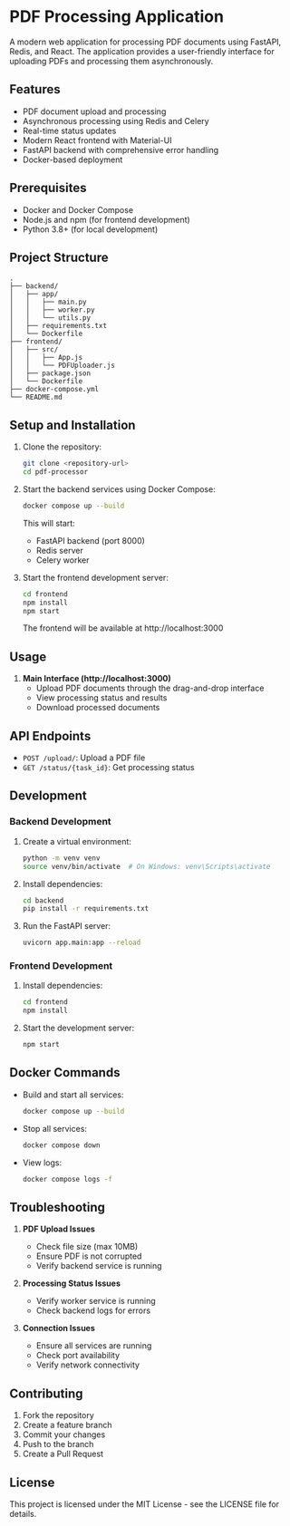 # PDF Processing Application

A modern web application for processing PDF documents using FastAPI, Redis, and React. The application provides a user-friendly interface for uploading PDFs and processing them asynchronously.

## Features

- PDF document upload and processing
- Asynchronous processing using Redis and Celery
- Real-time status updates
- Modern React frontend with Material-UI
- FastAPI backend with comprehensive error handling
- Docker-based deployment

## Prerequisites

- Docker and Docker Compose
- Node.js and npm (for frontend development)
- Python 3.8+ (for local development)

## Project Structure

```
.
├── backend/
│   ├── app/
│   │   ├── main.py
│   │   ├── worker.py
│   │   └── utils.py
│   ├── requirements.txt
│   └── Dockerfile
├── frontend/
│   ├── src/
│   │   ├── App.js
│   │   └── PDFUploader.js
│   ├── package.json
│   └── Dockerfile
├── docker-compose.yml
└── README.md
```

## Setup and Installation

1. Clone the repository:
   ```bash
   git clone <repository-url>
   cd pdf-processor
   ```

2. Start the backend services using Docker Compose:
   ```bash
   docker compose up --build
   ```
   This will start:
   - FastAPI backend (port 8000)
   - Redis server
   - Celery worker

3. Start the frontend development server:
   ```bash
   cd frontend
   npm install
   npm start
   ```
   The frontend will be available at http://localhost:3000

## Usage

1. **Main Interface (http://localhost:3000)**
   - Upload PDF documents through the drag-and-drop interface
   - View processing status and results
   - Download processed documents

## API Endpoints

- `POST /upload/`: Upload a PDF file
- `GET /status/{task_id}`: Get processing status

## Development

### Backend Development

1. Create a virtual environment:
   ```bash
   python -m venv venv
   source venv/bin/activate  # On Windows: venv\Scripts\activate
   ```

2. Install dependencies:
   ```bash
   cd backend
   pip install -r requirements.txt
   ```

3. Run the FastAPI server:
   ```bash
   uvicorn app.main:app --reload
   ```

### Frontend Development

1. Install dependencies:
   ```bash
   cd frontend
   npm install
   ```

2. Start the development server:
   ```bash
   npm start
   ```

## Docker Commands

- Build and start all services:
  ```bash
  docker compose up --build
  ```

- Stop all services:
  ```bash
  docker compose down
  ```

- View logs:
  ```bash
  docker compose logs -f
  ```

## Troubleshooting

1. **PDF Upload Issues**
   - Check file size (max 10MB)
   - Ensure PDF is not corrupted
   - Verify backend service is running

2. **Processing Status Issues**
   - Verify worker service is running
   - Check backend logs for errors

3. **Connection Issues**
   - Ensure all services are running
   - Check port availability
   - Verify network connectivity

## Contributing

1. Fork the repository
2. Create a feature branch
3. Commit your changes
4. Push to the branch
5. Create a Pull Request

## License

This project is licensed under the MIT License - see the LICENSE file for details. 